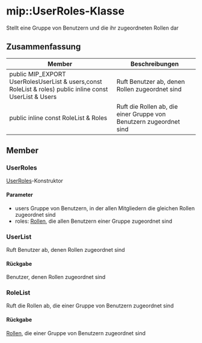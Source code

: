 # <a name="class-mipuserroles"></a>mip::UserRoles-Klasse 
Stellt eine Gruppe von Benutzern und die ihr zugeordneten Rollen dar
## <a name="summary"></a>Zusammenfassung
 Member                        | Beschreibungen                                
--------------------------------|---------------------------------------------
public MIP_EXPORT UserRolesUserList & users,const RoleList & roles) public inline const UserList & Users | Ruft Benutzer ab, denen Rollen zugeordnet sind
public inline const RoleList & Roles | Ruft die Rollen ab, die einer Gruppe von Benutzern zugeordnet sind
## <a name="members"></a>Member
### <a name="userroles"></a>UserRoles
[UserRoles](#classmip_1_1_user_roles)-Konstruktor
#### <a name="parameters"></a>Parameter
* users Gruppe von Benutzern, in der allen Mitgliedern die gleichen Rollen zugeordnet sind 
* roles: [Rollen](#classmip_1_1_roles), die allen Benutzern einer Gruppe zugeordnet sind
### <a name="userlist"></a>UserList
Ruft Benutzer ab, denen Rollen zugeordnet sind
#### <a name="returns"></a>Rückgabe
Benutzer, denen Rollen zugeordnet sind
### <a name="rolelist"></a>RoleList
Ruft die Rollen ab, die einer Gruppe von Benutzern zugeordnet sind
#### <a name="returns"></a>Rückgabe
[Rollen](#classmip_1_1_roles), die einer Gruppe von Benutzern zugeordnet sind